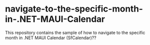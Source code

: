 # navigate-to-the-specific-month-in-.NET-MAUI-Calendar
This repository contains the sample of how to navigate to the specific month in .NET MAUI Calendar (SfCalendar)??
